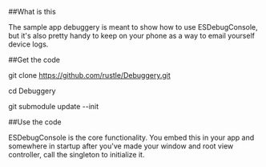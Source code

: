 ##What is this

The sample app debuggery is meant to show how to use ESDebugConsole, but it's also pretty handy to keep on your phone as a way to email yourself device logs.

##Get the code

git clone https://github.com/rustle/Debuggery.git

cd Debuggery

git submodule update --init

##Use the code

ESDebugConsole is the core functionality. You embed this in your app and somewhere in startup after you've made your window and root view controller, call the singleton to initialize it.